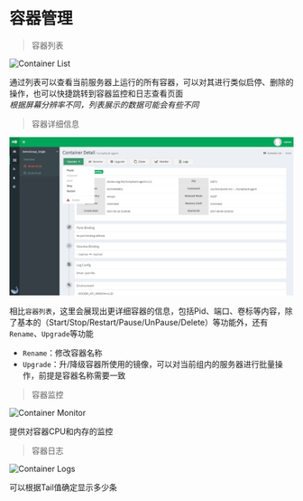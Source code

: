 # 容器管理

> 容器列表

![Container List](../_media/single-container-list.png)

通过列表可以查看当前服务器上运行的所有容器，可以对其进行类似启停、删除的操作，也可以快捷跳转到容器监控和日志查看页面    
*根据屏幕分辨率不同，列表展示的数据可能会有些不同*

> 容器详细信息

![Container Detail](../_media/single-container-detail.png)

相比`容器列表`，这里会展现出更详细容器的信息，包括Pid、端口、卷标等内容，除了基本的（Start/Stop/Restart/Pause/UnPause/Delete）等功能外，还有`Rename`、`Upgrade`等功能

- `Rename`：修改容器名称
- `Upgrade`：升/降级容器所使用的镜像，可以对当前组内的服务器进行批量操作，前提是容器名称需要一致

> 容器监控

![Container Monitor](../_media/container-monitor.png)

提供对容器CPU和内存的监控

> 容器日志

![Container Logs](../_media/single-container-logs.png)

可以根据Tail值确定显示多少条
